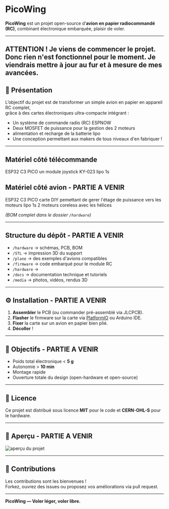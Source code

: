 # PicoWing

**PicoWing** est un projet open-source d’**avion en papier radiocommandé (RC)**, combinant électronique embarquée, plaisir de voler.  

---
ATTENTION ! Je viens de commencer le projet. Donc rien n'est fonctionnel pour le moment. Je viendrais mettre à jour au fur et à mesure de mes avancées. 
---

## 🚀 Présentation

L’objectif du projet est de transformer un simple avion en papier en appareil RC complet,  
grâce à des cartes électroniques ultra-compacte intégrant :

- Un système de commande radio (RC) ESPNOW
- Deux MOSFET de puissance pour la gestion des 2 moteurs
- alimentation et recharge de la batterie lipo
- Une conception permettant aux makers de tous niveaux d'en fabriquer !

---
## Matériel côté télécommande
ESP32 C3 PICO
un module joystick KY-023
lipo 1s

## Matériel côté avion - PARTIE A  VENIR
ESP32 C3 PICO
carte DIY pemettant de gerer l'étage de puissance vers les moteurs
lipo 1s
2 moteurs coreless avec les hélices

*(BOM complet dans le dossier `/hardware`)*

---

## Structure du dépôt  - PARTIE A  VENIR

- `/hardware` → schémas, PCB, BOM
- `/STL` → impression 3D du support
- `/plane` → des exemples d'avions compatibles
- `/firmware` → code embarqué pour le module RC
- `/hardware` → 
- `/docs` → documentation technique et tutoriels
- `/media` → photos, vidéos, rendus 3D

---

## ⚙️ Installation  - PARTIE A  VENIR

1. **Assembler** le PCB (ou commander pré-assemblé via JLCPCB).
2. **Flasher** le firmware sur la carte via [PlatformIO](https://platformio.org/) ou Arduino IDE.
3. **Fixer** la carte sur un avion en papier bien plié.
4. **Décoller** !

---

## 🎯 Objectifs  - PARTIE A  VENIR

- Poids total électronique < **5 g**
- Autonomie > **10 min**
- Montage rapide
- Ouverture totale du design (open-hardware et open-source)

---

## 📜 Licence

Ce projet est distribué sous licence **MIT** pour le code et **CERN-OHL-S** pour le hardware.

---

## 📸 Aperçu  - PARTIE A  VENIR



![aperçu du projet](media/preview.jpg)

---

## 🤝 Contributions

Les contributions sont les bienvenues !  
Forkez, ouvrez des issues ou proposez vos améliorations via pull request.

---

**PicoWing — Voler léger, voler libre.**
